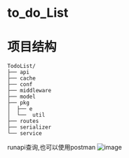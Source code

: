 # to_do_List

# 项目结构
```
TodoList/
├── api
├── cache
├── conf
├── middleware
├── model
├── pkg
│  ├── e
│  └──  util
├── routes
├── serializer
└── service
````
runapi查询,也可以使用postman
![image](https://user-images.githubusercontent.com/87218053/217419546-188420ca-a621-4c6c-822d-3cc1d5660b3e.png)
